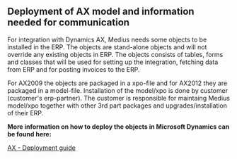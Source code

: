 ## Deployment of AX model and information needed for communication ##
For integration with Dynamics AX, Medius needs some objects to be installed in the ERP. The objects are stand-alone objects and will not override any existing objects in ERP. The objects consists of tables, forms and classes that will be used for setting up the integration, fetching data from ERP and for posting invoices to the ERP.

For AX2009 the objects are packaged in a xpo-file and for AX2012 they are packaged in a model-file.
Installation of the model/xpo is done by customer (customer's erp-partner). The customer is responsible for maintaing Medius model/xpo together with other 3rd part packages and upgrades/installation of their ERP.

**More information on how to deploy the objects in Microsoft Dynamics can be found here:** 

[AX - Deployment guide](https://success.mediusflow.com/documentation/cts-documentation/On-Premise-Connectors/AX/AX_technical/AX_deploymentguide/)
